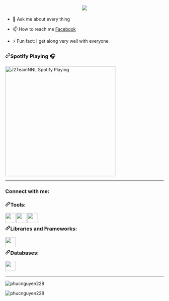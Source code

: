 <h1 align="center">
    <img src="https://readme-typing-svg.herokuapp.com/?font=Righteous&size=35&center=true&vCenter=true&width=500&height=70&duration=4000&lines=Hi+fellows+👋 ...;+I'm+Phuc+Nguyen!;" />
</h1>

- 💬 Ask me about every thing

- 📫 How to reach me <a href="https://www.facebook.com/nguyenphuc.22821" rel="nofollow">Facebook</a>

- ⚡ Fun fact: I get along very well with everyone

<h3 dir="auto"><a id="user-content-spotify-playing-" class="anchor" aria-hidden="true" href="#spotify-playing-"><svg class="octicon octicon-link" viewBox="0 0 16 16" version="1.1" width="16" height="16" aria-hidden="true"><path fill-rule="evenodd" d="M7.775 3.275a.75.75 0 001.06 1.06l1.25-1.25a2 2 0 112.83 2.83l-2.5 2.5a2 2 0 01-2.83 0 .75.75 0 00-1.06 1.06 3.5 3.5 0 004.95 0l2.5-2.5a3.5 3.5 0 00-4.95-4.95l-1.25 1.25zm-4.69 9.64a2 2 0 010-2.83l2.5-2.5a2 2 0 012.83 0 .75.75 0 001.06-1.06 3.5 3.5 0 00-4.95 0l-2.5 2.5a3.5 3.5 0 004.95 4.95l1.25-1.25a.75.75 0 00-1.06-1.06l-1.25 1.25a2 2 0 01-2.83 0z"></path></svg></a>Spotify Playing <g-emoji class="g-emoji" alias="headphones" fallback-src="https://github.githubassets.com/images/icons/emoji/unicode/1f3a7.png">🎧</g-emoji></h3>
<p dir="auto"><a href="https://open.spotify.com/user/31ghget3jspvgpjwbv5pcwli3smab" rel="nofollow"><img src="https://camo.githubusercontent.com/ff67fbe20f03beaae1e78836849c9bc59b60e67a9aa4e3231aaebebfbabe7c71/68747470733a2f2f73706f746966792d706c6179696e672d6769742d6d61737465722e6a327465616d6e6e6c2e76657263656c2e6170702f6170692f73706f746966792d706c6179696e67" alt="J2TeamNNL Spotify Playing" width="350" data-canonical-src="https://spotify-playing-git-master.j2teamnnl.vercel.app/api/spotify-playing" style="max-width: 100%;"></a></p>

<hr>

<h3 align="left">Connect with me:</h3>
<p align="left">
</p>

<h3 dir="auto"><a id="user-content-tools" class="anchor" aria-hidden="true" href="#tools"><svg class="octicon octicon-link" viewBox="0 0 16 16" version="1.1" width="16" height="16" aria-hidden="true"><path fill-rule="evenodd" d="M7.775 3.275a.75.75 0 001.06 1.06l1.25-1.25a2 2 0 112.83 2.83l-2.5 2.5a2 2 0 01-2.83 0 .75.75 0 00-1.06 1.06 3.5 3.5 0 004.95 0l2.5-2.5a3.5 3.5 0 00-4.95-4.95l-1.25 1.25zm-4.69 9.64a2 2 0 010-2.83l2.5-2.5a2 2 0 012.83 0 .75.75 0 001.06-1.06 3.5 3.5 0 00-4.95 0l-2.5 2.5a3.5 3.5 0 004.95 4.95l1.25-1.25a.75.75 0 00-1.06-1.06l-1.25 1.25a2 2 0 01-2.83 0z"></path></svg></a>Tools:</h3>
<p dir="auto"><a target="_blank" rel="noopener noreferrer nofollow" href="https://camo.githubusercontent.com/e25e3749060b9d7d07edae288b1dc455efd0357f2b1de0282b255059d69a49c6/68747470733a2f2f63646e2e6a7364656c6976722e6e65742f6e706d2f73696d706c652d69636f6e7340342e382e302f69636f6e732f70687073746f726d2e737667"><img align="left" height="32" width="32" src="https://camo.githubusercontent.com/e25e3749060b9d7d07edae288b1dc455efd0357f2b1de0282b255059d69a49c6/68747470733a2f2f63646e2e6a7364656c6976722e6e65742f6e706d2f73696d706c652d69636f6e7340342e382e302f69636f6e732f70687073746f726d2e737667" data-canonical-src="https://cdn.jsdelivr.net/npm/simple-icons@4.8.0/icons/phpstorm.svg" style="max-width: 100%;"></a></p>
<p dir="auto"><a target="_blank" rel="noopener noreferrer nofollow" href="https://camo.githubusercontent.com/e1a0140c86a2e3777df78d24251f7c52bafe6779f988ea3cc213b54c502e2b63/68747470733a2f2f63646e2e6a7364656c6976722e6e65742f6e706d2f73696d706c652d69636f6e7340342e382e302f69636f6e732f78616d70702e737667"><img align="left" height="32" width="32" src="https://camo.githubusercontent.com/e1a0140c86a2e3777df78d24251f7c52bafe6779f988ea3cc213b54c502e2b63/68747470733a2f2f63646e2e6a7364656c6976722e6e65742f6e706d2f73696d706c652d69636f6e7340342e382e302f69636f6e732f78616d70702e737667" data-canonical-src="https://cdn.jsdelivr.net/npm/simple-icons@4.8.0/icons/xampp.svg" style="max-width: 100%;"></a></p>
<p dir="auto"><a target="_blank" rel="noopener noreferrer nofollow" href="https://camo.githubusercontent.com/ebe594a9d39d111f1c69787b7672acdd1762831298fb62d580787266f465ccb9/68747470733a2f2f63646e2e6a7364656c6976722e6e65742f6e706d2f73696d706c652d69636f6e7340342e382e302f69636f6e732f6c617261676f6e2e737667"><img align="left" height="32" width="32" src="https://camo.githubusercontent.com/ebe594a9d39d111f1c69787b7672acdd1762831298fb62d580787266f465ccb9/68747470733a2f2f63646e2e6a7364656c6976722e6e65742f6e706d2f73696d706c652d69636f6e7340342e382e302f69636f6e732f6c617261676f6e2e737667" data-canonical-src="https://cdn.jsdelivr.net/npm/simple-icons@4.8.0/icons/laragon.svg" style="max-width: 100%;"></a></p>
<br>
<h3 dir="auto"><a id="user-content-libraries-and-frameworks" class="anchor" aria-hidden="true" href="#libraries-and-frameworks"><svg class="octicon octicon-link" viewBox="0 0 16 16" version="1.1" width="16" height="16" aria-hidden="true"><path fill-rule="evenodd" d="M7.775 3.275a.75.75 0 001.06 1.06l1.25-1.25a2 2 0 112.83 2.83l-2.5 2.5a2 2 0 01-2.83 0 .75.75 0 00-1.06 1.06 3.5 3.5 0 004.95 0l2.5-2.5a3.5 3.5 0 00-4.95-4.95l-1.25 1.25zm-4.69 9.64a2 2 0 010-2.83l2.5-2.5a2 2 0 012.83 0 .75.75 0 001.06-1.06 3.5 3.5 0 00-4.95 0l-2.5 2.5a3.5 3.5 0 004.95 4.95l1.25-1.25a.75.75 0 00-1.06-1.06l-1.25 1.25a2 2 0 01-2.83 0z"></path></svg></a>Libraries and Frameworks:</h3>
<p dir="auto"><a target="_blank" rel="noopener noreferrer nofollow" href="https://camo.githubusercontent.com/8b5960a67fbf98d6876b93fe6206a7a31ff6ead3465ab639d6171d3a5d00cfa0/68747470733a2f2f63646e2e6a7364656c6976722e6e65742f6e706d2f73696d706c652d69636f6e7340342e382e302f69636f6e732f6c61726176656c2e737667"><img align="left" height="32" width="32" src="https://camo.githubusercontent.com/8b5960a67fbf98d6876b93fe6206a7a31ff6ead3465ab639d6171d3a5d00cfa0/68747470733a2f2f63646e2e6a7364656c6976722e6e65742f6e706d2f73696d706c652d69636f6e7340342e382e302f69636f6e732f6c61726176656c2e737667" data-canonical-src="https://cdn.jsdelivr.net/npm/simple-icons@4.8.0/icons/laravel.svg" style="max-width: 100%;"></a></p>
<br>
<h3 dir="auto"><a id="user-content-databases" class="anchor" aria-hidden="true" href="#databases"><svg class="octicon octicon-link" viewBox="0 0 16 16" version="1.1" width="16" height="16" aria-hidden="true"><path fill-rule="evenodd" d="M7.775 3.275a.75.75 0 001.06 1.06l1.25-1.25a2 2 0 112.83 2.83l-2.5 2.5a2 2 0 01-2.83 0 .75.75 0 00-1.06 1.06 3.5 3.5 0 004.95 0l2.5-2.5a3.5 3.5 0 00-4.95-4.95l-1.25 1.25zm-4.69 9.64a2 2 0 010-2.83l2.5-2.5a2 2 0 012.83 0 .75.75 0 001.06-1.06 3.5 3.5 0 00-4.95 0l-2.5 2.5a3.5 3.5 0 004.95 4.95l1.25-1.25a.75.75 0 00-1.06-1.06l-1.25 1.25a2 2 0 01-2.83 0z"></path></svg></a>Databases:</h3>
<p dir="auto"><a target="_blank" rel="noopener noreferrer nofollow" href="https://camo.githubusercontent.com/7de394d17b61c6077dd8dbe81944f9ab0e8fee8f1e95c899154faecb03b7b4ac/68747470733a2f2f63646e2e6a7364656c6976722e6e65742f6e706d2f73696d706c652d69636f6e7340342e382e302f69636f6e732f6d7973716c2e737667"><img align="left" height="32" width="32" src="https://camo.githubusercontent.com/7de394d17b61c6077dd8dbe81944f9ab0e8fee8f1e95c899154faecb03b7b4ac/68747470733a2f2f63646e2e6a7364656c6976722e6e65742f6e706d2f73696d706c652d69636f6e7340342e382e302f69636f6e732f6d7973716c2e737667" data-canonical-src="https://cdn.jsdelivr.net/npm/simple-icons@4.8.0/icons/mysql.svg" style="max-width: 100%;"></a></p>
<br>
<br>
<hr>

<img align="center" src="https://github-readme-stats.vercel.app/api?username=phucnguyen228&show_icons=true&locale=en" alt="phucnguyen228" style="max-width: 100%;" />

<p align="left"> <img src="https://komarev.com/ghpvc/?username=phucnguyen228&label=Profile%20views&color=0e75b6&style=flat" alt="phucnguyen228" /> </p>
